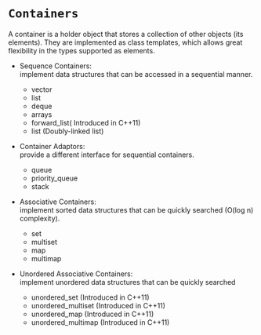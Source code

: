 # `Containers`

A container is a holder object that stores a collection of other objects (its elements). They are implemented as class templates, which allows great flexibility in the types supported as elements.  <br>

- Sequence Containers: <br>
  implement data structures that can be accessed in a sequential manner.
  - vector
  - list
  - deque
  - arrays
  - forward_list( Introduced in C++11)
  - list (Doubly-linked list) 

- Container Adaptors: <br>
  provide a different interface for sequential containers.
  - queue
  - priority_queue
  - stack
    
- Associative Containers: <br>
  implement sorted data structures that can be quickly searched (O(log n) complexity).
  - set
  - multiset
  - map
  - multimap
    
- Unordered Associative Containers: <br>
  implement unordered data structures that can be quickly searched
  - unordered_set (Introduced in C++11)
  - unordered_multiset (Introduced in C++11)
  - unordered_map (Introduced in C++11)
  - unordered_multimap (Introduced in C++11)
